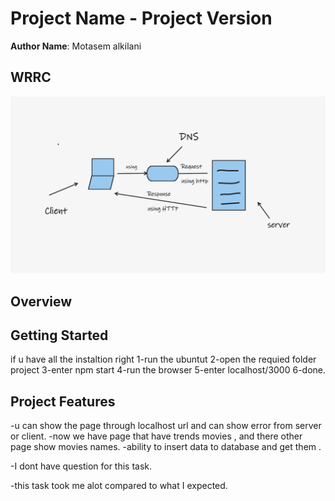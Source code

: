 # Project Name - Project Version

**Author Name**: Motasem alkilani

## WRRC
<img src="Whiteboard.png">

## Overview

## Getting Started
if u have all the instaltion right
1-run the ubuntut
2-open the requied folder project
3-enter npm start
4-run the browser
5-enter localhost/3000
6-done.

## Project Features
-u can show the page through localhost url and can show error from server or client.
-now we have page that have trends movies ,
and there other page show movies names.
-ability to insert data to database and get them .

-I dont have question for this task.



-this task took me alot compared to what I expected.
